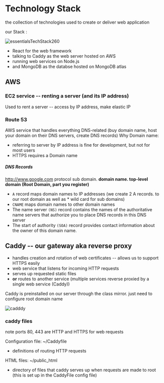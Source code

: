 # Technology Stack

the collection of technologies used to create or deliver web application

our Stack : 

![essentialsTechStack260](https://github.com/user-attachments/assets/f3f068a3-434b-4bc8-9769-e2f92394e32c)

 - React for the web framework
 - talking to Caddy as the web server hosted on AWS
 - running web services on Node.js
 - and MongoDB as the databse hosted on MongoDB atlas



## AWS 

### EC2 service -- renting a server (and its IP address)
Used to rent a server -- access by IP address, make elastic IP

### Route 53
AWS service that handles everything DNS-related (buy domain name, host your domain on their DNS servers, create DNS records)
Why Domain name:
* referring to server by IP address is fine for development, but not for most users
* HTTPS requires a Domain name

##### DNS Records
http://www.google.com
protocol sub domain. **domain name. top-level domain  (Root Domain, part you register)**

- `A` record maps domain names to IP addresses  (we create 2 A records.  to our root domain as well as * wild card for sub domains)
- `CNAME` maps domain names to other domain names
-  The name server `(NS)` record contains the names of the authoritative name servers that authorize you to place DNS records in this DNS server
-  The start of authority `(SOA)` record provides contact information about the owner of this domain name.


## Caddy -- our gateway aka reverse proxy
* handles creation and rotation of web certificates -- allows us to support HTTPS easily
* web service that listens for incoming HTTP requests
* serves up requested static files
* **or** routes to another service (multiple services reverse proxied by a single web service (Caddy))

Caddy is preinstalled on our server through the class mirror. just need to configure root domain name

 ![cadddy](https://github.com/user-attachments/assets/a8659f09-ac09-4e38-865c-5786707b208e)

### caddy files

note ports 80, 443 are HTTP and HTTPS for web requests

Configuration file: ~/Caddyfile
* definitions of  routing HTTP requests

  
HTML files: ~/public_html
* directory of files that caddy serves up when requests are made to root (this is set up in the CaddyFile config file)
  

